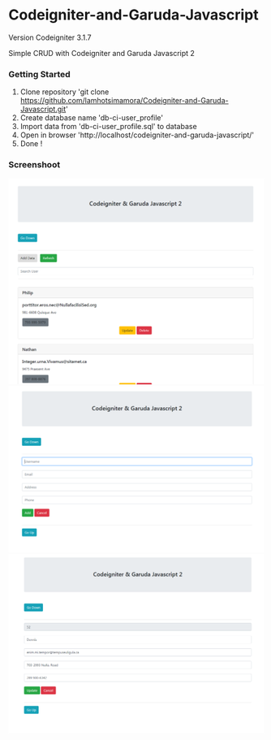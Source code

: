 # Codeigniter-and-Garuda-Javascript

Version Codeigniter 3.1.7

Simple CRUD with Codeigniter and Garuda Javascript 2

### Getting Started
1. Clone repository 'git clone https://github.com/lamhotsimamora/Codeigniter-and-Garuda-Javascript.git'
2. Create database name 'db-ci-user_profile'
3. Import data from 'db-ci-user_profile.sql' to database
4. Open in browser 'http://localhost/codeigniter-and-garuda-javascript/'
5. Done !

### Screenshoot

<img src="screenshoot/1.PNG">
<img src="screenshoot/2.PNG">
<img src="screenshoot/3.PNG">

